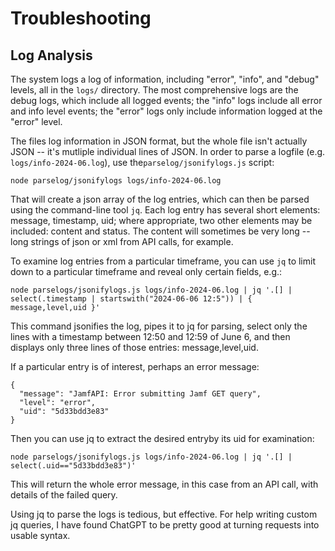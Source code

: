 # Troubleshooting

## Log Analysis

The system logs a log of information, including "error", "info", and "debug" levels, all in the `logs/` directory. The most comprehensive logs are the debug logs, which include all logged events; the "info" logs include all error and info level events; the "error" logs only include information logged at the "error" level.&#x20;

The files log information in JSON format, but the whole file isn't actually JSON -- it's mutliple individual lines of JSON. In order to parse a logfile (e.g. `logs/info-2024-06.log`), use  the`parselog/jsonifylogs.js` script:

`node parselog/jsonifylogs logs/info-2024-06.log`

That will create a json array of the log entries, which can then be parsed using the command-line tool `jq`. Each log entry has several short elements: message, timestamp, uid; where appropriate, two other elements may be included: content and status. The content will sometimes be very long -- long strings of json or xml from API calls, for example.&#x20;

To examine log entries from a particular timeframe, you can use `jq` to limit down to a particular timeframe and reveal only certain fields, e.g.:&#x20;

`node parselogs/jsonifylogs.js logs/info-2024-06.log | jq '.[] | select(.timestamp | startswith("2024-06-06 12:5")) | { message,level,uid }'`

This command jsonifies the log, pipes it to jq for parsing, select only the lines with a timestamp between 12:50 and 12:59 of June 6, and then displays only three lines of those entries: message,level,uid.&#x20;

If a particular entry is of interest, perhaps an  error message:&#x20;

```
{
  "message": "JamfAPI: Error submitting Jamf GET query",
  "level": "error",
  "uid": "5d33bdd3e83"
}
```

Then you can use jq to extract the desired entryby its uid for examination:

`node parselogs/jsonifylogs.js logs/info-2024-06.log | jq '.[] | select(.uid=="5d33bdd3e83")'`

This will return the whole error message, in this case from an API call, with details of the failed query. &#x20;

Using jq to parse the logs is tedious, but effective. For help writing custom jq queries, I have found ChatGPT to be pretty good at turning requests into usable syntax.





